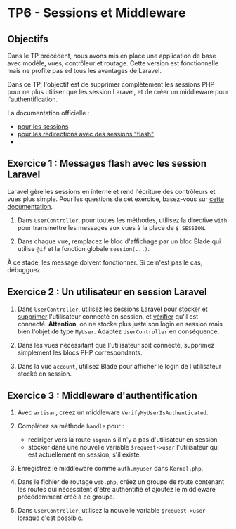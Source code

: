 TP6 - Sessions et Middleware
============================

Objectifs
---------

Dans le TP précédent, nous avons mis en place une application de base avec modèle, vues, contrôleur et routage. Cette version est fonctionnelle mais ne profite pas ed tous les avantages de Laravel.

Dans ce TP, l'objectif est de supprimer complètement les sessions PHP pour ne plus utiliser que les session Laravel, et de créer un middleware pour l'authentification.

La documentation officielle :

- [pour les sessions](https://laravel.com/docs/10.x/session)
- [pour les redirections avec des sessions "flash"](https://laravel.com/docs/10.x/responses#redirecting-with-flashed-session-data)
-

Exercice 1 : Messages flash avec les session Laravel
----------------------------------------------------

Laravel gère les sessions en interne et rend l'écriture des contrôleurs et vues plus simple. Pour les questions de cet exercice, basez-vous sur [cette documentation](https://laravel.com/docs/10.x/responses#redirecting-with-flashed-session-data).

1. Dans `UserController`, pour toutes les méthodes, utilisez la directive `with` pour transmettre les messages aux vues à la place de `$_SESSION`.

1. Dans chaque vue, remplacez le bloc d'affichage par un bloc Blade qui utilise `@if` et la fonction globale `session(...)`.

À ce stade, les message doivent fonctionner. Si ce n'est pas le cas, débugguez.


Exercice 2 : Un utilisateur en session Laravel
----------------------------------------------

1. Dans `UserController`, utilisez les sessions Laravel pour [stocker](https://laravel.com/docs/10.x/session#storing-data) et [supprimer](https://laravel.com/docs/10.x/session#deleting-data) l'utilisateur connecté en session, et [vérifier](https://laravel.com/docs/10.x/session#determining-if-an-item-exists-in-the-session) qu'il est connecté. **Attention**, on ne stocke plus juste son login en session mais bien l'objet de type `MyUser`. Adaptez `UserController` en conséquence.

1. Dans les vues nécessitant que l'utilisateur soit connecté, supprimez simplement les blocs PHP correspondants.

1. Dans la vue `account`, utilisez Blade pour afficher le login de l'utilisateur stocké en session.

Exercice 3 : Middleware d'authentification
------------------------------------------

1. Avec `artisan`, créez un middleware `VerifyMyUserIsAuthenticated`.

1. Complétez sa méthode `handle` pour :
	- rediriger vers la route `signin` s'il n'y a pas d'utilisateur en session
	- stocker dans une nouvelle variable `$request->user` l'utilisateur qui est actuellement en session, s'il existe.

1. Enregistrez le middleware comme `auth.myuser` dans `Kernel.php`.

1. Dans le fichier de routage `web.php`, créez un groupe de route contenant les routes qui nécessitent d'être authentifié et ajoutez le middleware précédemment créé à ce groupe.

1. Dans `UserController`, utilisez la nouvelle variable `$request->user` lorsque c'est possible.
